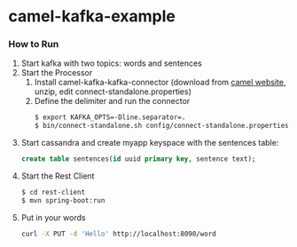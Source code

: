 # camel-kafka-example

### How to Run

1. Start kafka with two topics: words and sentences
2. Start the Processor
    1. Install camel-kafka-kafka-connector (download from [camel website](https://camel.apache.org/camel-kafka-connector/latest/connectors.html), unzip, edit connect-standalone.properties)
    2. Define the delimiter and run the connector
        ```sh
        $ export KAFKA_OPTS=-Dline.separator=.
        $ bin/connect-standalone.sh config/connect-standalone.properties $PROCESSOR_HOME/MySentenceConnector.properties
        ```
3. Start cassandra and create myapp keyspace with the sentences table:
    ```sql
    create table sentences(id uuid primary key, sentence text);
    ```
4. Start the Rest Client
    ```sh
    $ cd rest-client
    $ mvn spring-boot:run
    ```
5. Put in your words
    ```sh
    curl -X PUT -d 'Hello' http://localhost:8090/word
    ```
